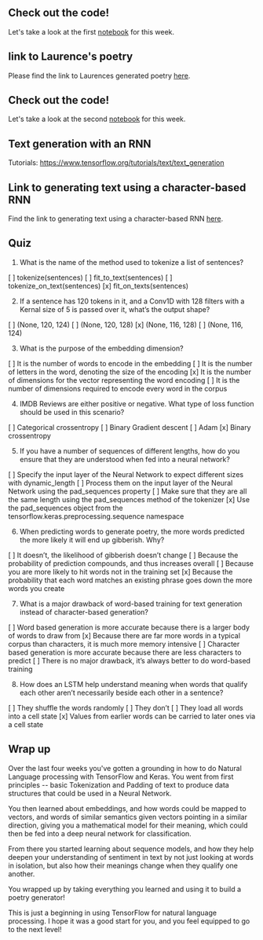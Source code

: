 ## Check out the code!
Let's take a look at the first [notebook](https://colab.research.google.com/github/lmoroney/dlaicourse/blob/master/TensorFlow%20In%20Practice/Course%203%20-%20NLP/Course%203%20-%20Week%204%20-%20Lesson%201%20-%20Notebook.ipynb) for this week.

## link to Laurence's poetry
Please find the link to Laurences generated poetry [here](https://storage.googleapis.com/laurencemoroney-blog.appspot.com/irish-lyrics-eof.txt).

## Check out the code!
Let's take a look at the second [notebook](https://colab.research.google.com/github/lmoroney/dlaicourse/blob/master/TensorFlow%20In%20Practice/Course%203%20-%20NLP/Course%203%20-%20Week%204%20-%20Lesson%202%20-%20Notebook.ipynb) for this week.


## Text generation with an RNN
Tutorials: https://www.tensorflow.org/tutorials/text/text_generation

## Link to generating text using a character-based RNN
Find the link to generating text using a character-based RNN [here](https://www.tensorflow.org/tutorials/sequences/text_generation).

## Quiz

1. What is the name of the method used to tokenize a list of sentences?

[ ] tokenize(sentences)
[ ] fit_to_text(sentences)
[ ] tokenize_on_text(sentences)
[x] fit_on_texts(sentences)

2. If a sentence has 120 tokens in it, and a Conv1D with 128 filters with a Kernal size of 5 is passed over it, what’s the output shape?

[ ] (None, 120, 124)
[ ] (None, 120, 128)
[x] (None, 116, 128)
[ ] (None, 116, 124)

3. What is the purpose of the embedding dimension?

[ ] It is the number of words to encode in the embedding
[ ] It is the number of letters in the word, denoting the size of the encoding
[x] It is the number of dimensions for the vector representing the word encoding
[ ] It is the number of dimensions required to encode every word in the corpus

4. IMDB Reviews are either positive or negative. What type of loss function should be used in this scenario?

[ ] Categorical crossentropy
[ ] Binary Gradient descent
[ ] Adam
[x] Binary crossentropy

5. If you have a number of sequences of different lengths, how do you ensure that they are understood when fed into a neural network?

[ ] Specify the input layer of the Neural Network to expect different sizes with dynamic_length
[ ] Process them on the input layer of the Neural Network using the pad_sequences property
[ ] Make sure that they are all the same length using the pad_sequences method of the tokenizer
[x] Use the pad_sequences object from the tensorflow.keras.preprocessing.sequence namespace

6. When predicting words to generate poetry, the more words predicted the more likely it will end up gibberish. Why?

[ ] It doesn’t, the likelihood of gibberish doesn’t change
[ ] Because the probability of prediction compounds, and thus increases overall
[ ] Because you are more likely to hit words not in the training set
[x] Because the probability that each word matches an existing phrase goes down the more words you create

7. What is a major drawback of word-based training for text generation instead of character-based generation?

[ ] Word based generation is more accurate because there is a larger body of words to draw from
[x] Because there are far more words in a typical corpus than characters, it is much more memory intensive
[ ] Character based generation is more accurate because there are less characters to predict
[ ] There is no major drawback, it’s always better to do word-based training

8. How does an LSTM help understand meaning when words that qualify each other aren’t necessarily beside each other in a sentence?

[ ] They shuffle the words randomly
[ ] They don’t
[ ] They load all words into a cell state
[x] Values from earlier words can be carried to later ones via a cell state

## Wrap up
Over the last four weeks you've gotten a grounding in how to do Natural Language processing with TensorFlow and Keras. You went from first principles -- basic Tokenization and Padding of text to produce data structures that could be used in a Neural Network.

You then learned about embeddings, and how words could be mapped to vectors, and words of similar semantics given vectors pointing in a similar direction, giving you a mathematical model for their meaning, which could then be fed into a deep neural network for classification.

From there you started learning about sequence models, and how they help deepen your understanding of sentiment in text by not just looking at words in isolation, but also how their meanings change when they qualify one another.

You wrapped up by taking everything you learned and using it to build a poetry generator!

This is just a beginning in using TensorFlow for natural language processing. I hope it was a good start for you, and you feel equipped to go to the next level!